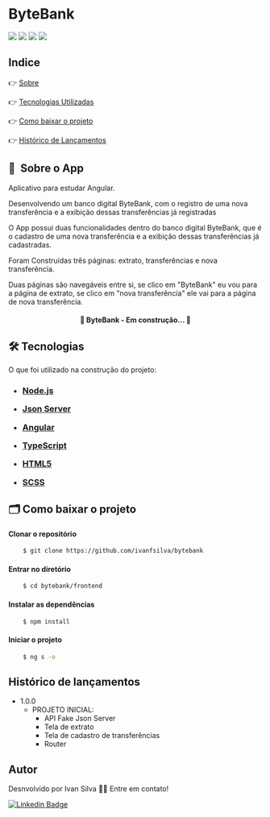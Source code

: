 # ByteBank

![](https://img.shields.io/github/issues/ivanfsilva/bytebank)
![](https://img.shields.io/github/forks/ivanfsilva/bytebank)
![](https://img.shields.io/github/stars/ivanfsilva/bytebank)
![](https://img.shields.io/github/license/ivanfsilva/bytebank)

## Indice

👉 [Sobre](#-sobre-o-app)

👉 [Tecnologias Utilizadas](#-tecnologias)

👉 [Como baixar o projeto](#-como-baixar-o-projeto)

👉 [Histórico de Lançamentos](#histórico-de-lançamentos)

## 🔖&nbsp; Sobre o App

Aplicativo para estudar Angular. 

Desenvolvendo um banco digital ByteBank, com o registro de uma nova transferência e a exibição dessas transferências já registradas

O App possui duas funcionalidades dentro do banco digital ByteBank, que é o cadastro de uma nova transferência e a exibição dessas transferências já cadastradas.

Foram Construídas três páginas: extrato, transferências e nova transferência.

Duas páginas são navegáveis entre si, se clico em "ByteBank" eu vou para a página de extrato, se clico em "nova transferência" ele vai para a página de nova transferência.
<h4 align="center"> 
	🚧  ByteBank - Em construção...  🚧
</h4>

## 🛠 Tecnologias

O que foi utilizado na construção do projeto:

<h3>

* [Node.js](https://nodejs.org/en/)


* [Json Server](https://github.com/typicode/json-server#getting-started)


* [Angular](https://angular.io/)


* [TypeScript](https://www.typescriptlang.org/)


* [HTML5](*)


* [SCSS](*)


</h3>


## 🗂 Como baixar o projeto

#### Clonar o repositório

```bash
    $ git clone https://github.com/ivanfsilva/bytebank
```

#### Entrar no diretório
```bash
    $ cd bytebank/frontend
```

#### Instalar as dependências

```bash
    $ npm install
```

#### Iniciar o projeto

```bash
    $ ng s -o
```

## Histórico de lançamentos

* 1.0.0
    * PROJETO INICIAL: 
      * API Fake Json Server
      * Tela de extrato
      * Tela de cadastro de transferências
      * Router


## Autor

Desnvolvido por Ivan Silva 👋🏽 Entre em contato!

[![Linkedin Badge](https://img.shields.io/badge/-IvanSilva-blue?style=flat-square&logo=Linkedin&logoColor=white&link=https://www.linkedin.com/in/ivanfsilva/)](https://www.linkedin.com/in/ivanfsilva/) 

